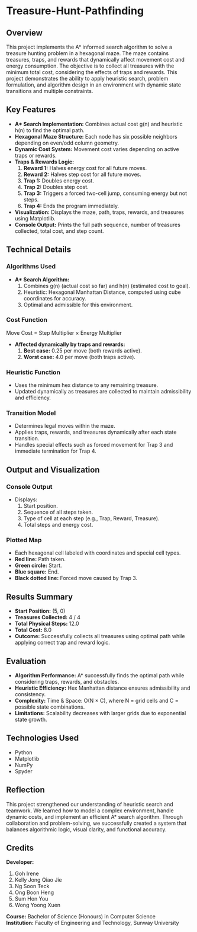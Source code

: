 # Treasure-Hunt-Pathfinding

## Overview
This project implements the A* informed search algorithm to solve a treasure hunting problem in a hexagonal maze. The maze contains treasures, traps, and rewards that dynamically affect movement cost and energy consumption. The objective is to collect all treasures with the minimum total cost, considering the effects of traps and rewards. This project demonstrates the ability to apply heuristic search, problem formulation, and algorithm design in an environment with dynamic state transitions and multiple constraints.

## Key Features
- **A\* Search Implementation:** Combines actual cost g(n) and heuristic h(n) to find the optimal path.
- **Hexagonal Maze Structure:** Each node has six possible neighbors depending on even/odd column geometry.
- **Dynamic Cost System:** Movement cost varies depending on active traps or rewards.
- **Traps & Rewards Logic:**
  1. **Reward 1:** Halves energy cost for all future moves.
  2. **Reward 2:** Halves step cost for all future moves.
  3. **Trap 1:** Doubles energy cost.
  4. **Trap 2:** Doubles step cost.
  5. **Trap 3:** Triggers a forced two-cell jump, consuming energy but not steps.
  6. **Trap 4:** Ends the program immediately.
- **Visualization:** Displays the maze, path, traps, rewards, and treasures using Matplotlib.
- **Console Output:** Prints the full path sequence, number of treasures collected, total cost, and step count.

## Technical Details
### Algorithms Used
- **A\* Search Algorithm:**
  1. Combines g(n) (actual cost so far) and h(n) (estimated cost to goal).
  2. Heuristic: Hexagonal Manhattan Distance, computed using cube coordinates for accuracy.
  3. Optimal and admissible for this environment.

### Cost Function
Move Cost = Step Multiplier × Energy Multiplier
- **Affected dynamically by traps and rewards:**
  1. **Best case:** 0.25 per move (both rewards active).
  2. **Worst case:** 4.0 per move (both traps active).

### Heuristic Function
- Uses the minimum hex distance to any remaining treasure.
- Updated dynamically as treasures are collected to maintain admissibility and efficiency.

### Transition Model
- Determines legal moves within the maze.
- Applies traps, rewards, and treasures dynamically after each state transition.
- Handles special effects such as forced movement for Trap 3 and immediate termination for Trap 4.

## Output and Visualization
### Console Output
- Displays:
  1. Start position.
  2. Sequence of all steps taken.
  3. Type of cell at each step (e.g., Trap, Reward, Treasure).
  4. Total steps and energy cost.

### Plotted Map
- Each hexagonal cell labeled with coordinates and special cell types.
- **Red line:** Path taken.
- **Green circle:** Start.
- **Blue square:** End.
- **Black dotted line:** Forced move caused by Trap 3.

## Results Summary
- **Start Position:** (5, 0)
- **Treasures Collected:** 4 / 4
- **Total Physical Steps:** 12.0
- **Total Cost:** 8.0
- **Outcome:** Successfully collects all treasures using optimal path while applying correct trap and reward logic.

## Evaluation
- **Algorithm Performance:** A* successfully finds the optimal path while considering traps, rewards, and obstacles.
- **Heuristic Efficiency:** Hex Manhattan distance ensures admissibility and consistency.
- **Complexity:** Time & Space: O(N × C), where N = grid cells and C = possible state combinations.
- **Limitations:** Scalability decreases with larger grids due to exponential state growth.

## Technologies Used
- Python
- Matplotlib
- NumPy
- Spyder

## Reflection
This project strengthened our understanding of heuristic search and teamwork. We learned how to model a complex environment, handle dynamic costs, and implement an efficient A* search algorithm. Through collaboration and problem-solving, we successfully created a system that balances algorithmic logic, visual clarity, and functional accuracy.

## Credits
**Developer:**
1. Goh Irene
2. Kelly Jong Qiao Jie
3. Ng Soon Teck
4. Ong Boon Heng
5. Sum Hon You
6. Wong Yoong Xuen <br>

**Course:** Bachelor of Science (Honours) in Computer Science <br>
**Institution:** Faculty of Engineering and Technology, Sunway University

